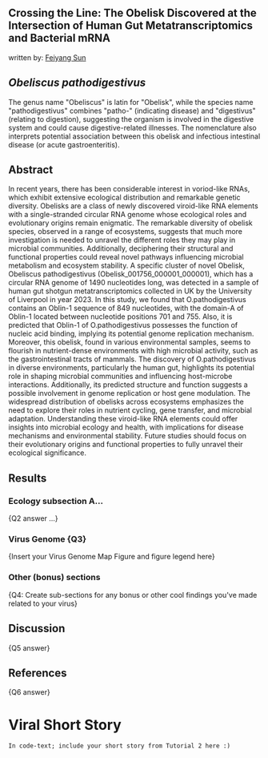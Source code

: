 ## Crossing the Line: The Obelisk Discovered at the Intersection of Human Gut Metatranscriptomics and Bacterial mRNA

written by: [Feiyang Sun](https://github.com/Limelime1214)

## *Obeliscus pathodigestivus*

The genus name "Obeliscus" is latin for "Obelisk", while the species name "pathodigestivus" combines "patho-" (indicating disease) and "digestivus" (relating to digestion), suggesting the organism is involved in the digestive system and could cause digestive-related illnesses. The nomenclature also interprets potential association between this obelisk and infectious intestinal disease (or acute gastroenteritis).

## Abstract

In recent years, there has been considerable interest in voriod-like RNAs, which exhibit extensive ecological distribution and remarkable genetic diversity. Obelisks are a class of newly discovered viroid-like RNA elements with a single-stranded circular RNA genome whose ecological roles and evolutionary origins remain enigmatic. The remarkable diversity of obelisk species, observed in a range of ecosystems, suggests that much more investigation is needed to unravel the different roles they may play in microbial communities. Additionally, deciphering their structural and functional properties could reveal novel pathways influencing microbial metabolism and ecosystem stability. A specific cluster of novel Obelisk, Obeliscus pathodigestivus (Obelisk_001756_000001_000001), which has a circular RNA genome of 1490 nucleotides long, was detected in a sample of human gut shotgun metatranscriptomics collected in UK by the University of Liverpool in year 2023. In this study, we found that O.pathodigestivus contains an Oblin-1 sequence of 849 nucleotides, with the domain-A of Oblin-1 located between nucleotide positions 701 and 755. Also, it is predicted that Oblin-1 of O.pathodigestivus possesses the function of nucleic acid binding, implying its potential genome replication mechanism. Moreover, this obelisk, found in various environmental samples, seems to flourish in nutrient-dense environments with high microbial activity, such as the gastrointestinal tracts of mammals. The discovery of O.pathodigestivus in diverse environments, particularly the human gut, highlights its potential role in shaping microbial communities and influencing host-microbe interactions. Additionally, its predicted structure and function suggests a possible involvement in genome replication or host gene modulation. The widespread distribution of obelisks across ecosystems emphasizes the need to explore their roles in nutrient cycling, gene transfer, and microbial adaptation. Understanding these viroid-like RNA elements could offer insights into microbial ecology and health, with implications for disease mechanisms and environmental stability. Future studies should focus on their evolutionary origins and functional properties to fully unravel their ecological significance.

## Results

### Ecology subsection A...

{Q2 answer ...}

### Virus Genome {Q3}

{Insert your Virus Genome Map Figure and figure legend here}

### Other (bonus) sections

{Q4: Create sub-sections for any bonus or other cool findings you've made
related to your virus}

## Discussion

{Q5 answer}

## References

{Q6 answer}

# Viral Short Story

```
In code-text; include your short story from Tutorial 2 here :)
```